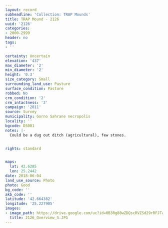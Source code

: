 ```yaml
---
layout: record
subheadline: 'Collection: TRAP Mounds'
title: TRAP Mound - 2126
uuid: '2126'
categories:
- 2000-2999
header: no
tags:
- ''

certainty: Uncertain
elevation: '437'
max_diameter: '2'
min_diameter: '2'
height: '0.3'
size_category: Small
surrounding_land_use: Pasture
surface_condition: Pasture
robbed: No
crm_condition: '2'
crm_intactness: '2'
campaign: '2011'
source: Survey
municipality: Gorno Sahrane necropolis
locality: ''
bgcode: DS001
notes: |-
  Could be a dug out ditch (agricultural), few stones.


rights: standard


maps:
  lat: 42.6285
  lon: 25.2442
date: 2018-06-04
land_use_source: Photo
photo: Good
bg_code: ''
akb_code: ''
latitude: '42.664382'
longitude: '25.227905'
images:
- image_path: https://drive.google.com/uc?id=0B3Rg88wZDQscRVZSd29rRFJTaHM
  title: 2126_Overview_S.JPG
---
```

